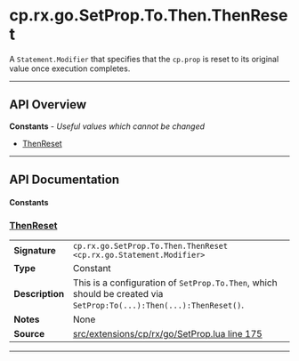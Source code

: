 # cp.rx.go.SetProp.To.Then.ThenReset

A `Statement.Modifier` that specifies that the `cp.prop` is reset to its original value once execution completes.

---

## API Overview
**Constants** - _Useful values which cannot be changed_
 * [ThenReset](#thenreset)


---

## API Documentation

#### Constants


### [ThenReset](#thenreset)

|                                             |                                                                                     |
| --------------------------------------------|-------------------------------------------------------------------------------------|
| **Signature**                               | `cp.rx.go.SetProp.To.Then.ThenReset <cp.rx.go.Statement.Modifier>`                                                                    |
| **Type**                                    | Constant                                                                     |
| **Description**                             | This is a configuration of `SetProp.To.Then`, which should be created via `SetProp:To(...):Then(...):ThenReset()`.                                                                     |
| **Notes**                                   | None |
| **Source**                                  | [src/extensions/cp/rx/go/SetProp.lua line 175](https://github.com/CommandPost/CommandPost/blob/develop/src/extensions/cp/rx/go/SetProp.lua#L175) |

---


